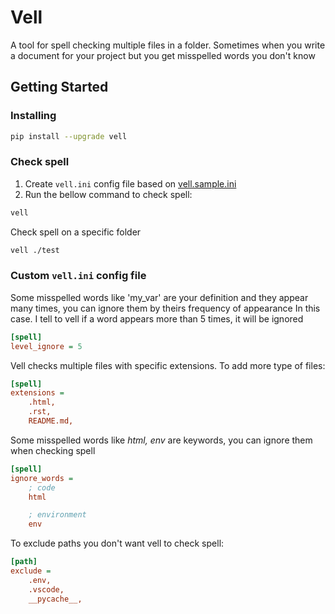 # Vell

A tool for spell checking multiple files in a folder. Sometimes when you write a document for your project but you get misspelled words you don't know

## Getting Started

### Installing

```bash
pip install --upgrade vell
```

### Check spell

1. Create `vell.ini` config file based on [vell.sample.ini](vell.sample.ini)
2. Run the bellow command to check spell:

```bash
vell
```

Check spell on a specific folder

```bash
vell ./test
```

### Custom `vell.ini` config file

Some misspelled words like 'my_var' are your definition and they appear many times, you can ignore them by theirs frequency of appearance
In this case. I tell to vell if a word appears more than 5 times, it will be ignored

```ini
[spell]
level_ignore = 5
```

Vell checks multiple files with specific extensions. To add more type of files:

```ini
[spell]
extensions =
    .html,
    .rst,
    README.md,
```

Some misspelled words like _html, env_ are keywords, you can ignore them when checking spell

```ini
[spell]
ignore_words =
    ; code
    html

    ; environment
    env
```

To exclude paths you don't want vell to check spell:

```ini
[path]
exclude =
    .env,
    .vscode,
    __pycache__,
```
